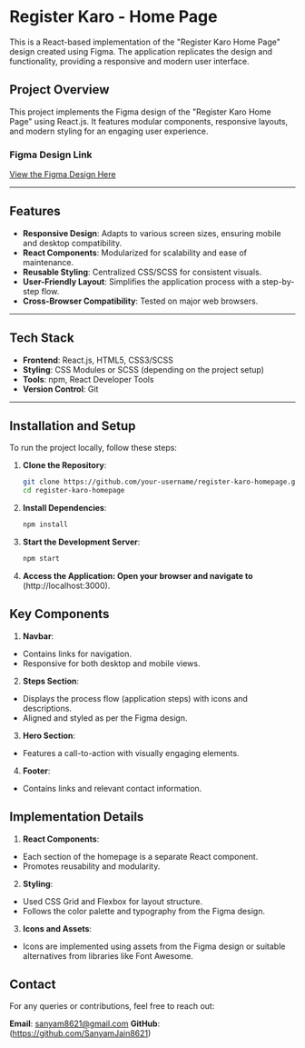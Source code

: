 # Register Karo - Home Page

This is a React-based implementation of the "Register Karo Home Page" design created using Figma. The application replicates the design and functionality, providing a responsive and modern user interface.

## Project Overview

This project implements the Figma design of the "Register Karo Home Page" using React.js. It features modular components, responsive layouts, and modern styling for an engaging user experience.

### Figma Design Link

[View the Figma Design Here](https://www.figma.com/design/BWtutOCqSUinQiqoSCDQ0c/Register-Karo-Home-Page-(Copy)?node-id=1-21315&t=MAmVsnWfwUbtZdxq-0)

---

## Features

- **Responsive Design**: Adapts to various screen sizes, ensuring mobile and desktop compatibility.
- **React Components**: Modularized for scalability and ease of maintenance.
- **Reusable Styling**: Centralized CSS/SCSS for consistent visuals.
- **User-Friendly Layout**: Simplifies the application process with a step-by-step flow.
- **Cross-Browser Compatibility**: Tested on major web browsers.

---

## Tech Stack

- **Frontend**: React.js, HTML5, CSS3/SCSS
- **Styling**: CSS Modules or SCSS (depending on the project setup)
- **Tools**: npm, React Developer Tools
- **Version Control**: Git

---

## Installation and Setup

To run the project locally, follow these steps:

1. **Clone the Repository**:
   ```bash
   git clone https://github.com/your-username/register-karo-homepage.git
   cd register-karo-homepage
2. **Install Dependencies**:
   ```bash
   npm install
3. **Start the Development Server**:
   ```bash
   npm start
4. **Access the Application: Open your browser and navigate to** (http://localhost:3000).

## Key Components

1. **Navbar**:
- Contains links for navigation.
- Responsive for both desktop and mobile views.
2. **Steps Section**:
- Displays the process flow (application steps) with icons and descriptions.
- Aligned and styled as per the Figma design.
3. **Hero Section**:
- Features a call-to-action with visually engaging elements.
4. **Footer**:
- Contains links and relevant contact information.

## Implementation Details

1. **React Components**:
- Each section of the homepage is a separate React component.
- Promotes reusability and modularity.
2. **Styling**:
- Used CSS Grid and Flexbox for layout structure.
- Follows the color palette and typography from the Figma design.
3. **Icons and Assets**:
- Icons are implemented using assets from the Figma design or suitable alternatives from libraries like Font Awesome.

## Contact

For any queries or contributions, feel free to reach out:

**Email**: sanyam8621@gmail.com
**GitHub**: (https://github.com/SanyamJain8621)
